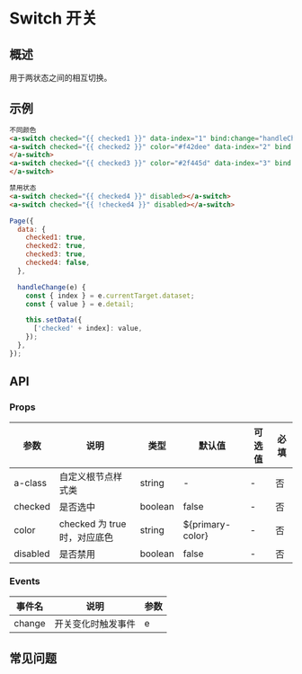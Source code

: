 # Switch 开关

## 概述

用于两状态之间的相互切换。

## 示例

```html
不同颜色
<a-switch checked="{{ checked1 }}" data-index="1" bind:change="handleChange"></a-switch>
<a-switch checked="{{ checked2 }}" color="#f42dee" data-index="2" bind:change="handleChange">
</a-switch>
<a-switch checked="{{ checked3 }}" color="#2f445d" data-index="3" bind:change="handleChange">
</a-switch>

禁用状态
<a-switch checked="{{ checked4 }}" disabled></a-switch>
<a-switch checked="{{ !checked4 }}" disabled></a-switch>
```

```js
Page({
  data: {
    checked1: true,
    checked2: true,
    checked3: true,
    checked4: false,
  },

  handleChange(e) {
    const { index } = e.currentTarget.dataset;
    const { value } = e.detail;

    this.setData({
      ['checked' + index]: value,
    });
  },
});
```

## API

### Props

| 参数     | 说明                         | 类型    | 默认值           | 可选值 | 必填 |
| -------- | ---------------------------- | ------- | ---------------- | ------ | ---- |
| a-class  | 自定义根节点样式类           | string  | -                | -      | 否   |
| checked  | 是否选中                     | boolean | false            | -      | 否   |
| color    | checked 为 true 时，对应底色 | string  | ${primary-color} | -      | 否   |
| disabled | 是否禁用                     | boolean | false            | -      | 否   |

### Events

| 事件名 | 说明               | 参数 |
| ------ | ------------------ | ---- |
| change | 开关变化时触发事件 | e    |

## 常见问题
